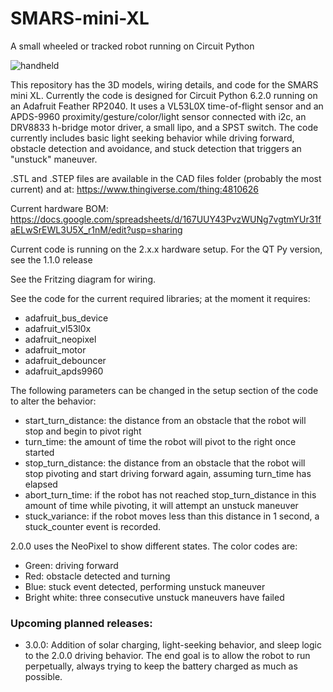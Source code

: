 # SMARS-mini-XL
A small wheeled or tracked robot running on Circuit Python

![handheld](https://user-images.githubusercontent.com/81754963/114968954-60450480-9e45-11eb-84ad-c70d481d8c64.jpg)

This repository has the 3D models, wiring details, and code for the SMARS mini XL. Currently the code is designed for Circuit Python 6.2.0 running on an Adafruit Feather RP2040. It uses a VL53L0X time-of-flight sensor and an APDS-9960 proximity/gesture/color/light sensor connected with i2c, an DRV8833 h-bridge motor driver, a small lipo, and a SPST switch. The code currently includes basic light seeking behavior while driving forward, obstacle detection and avoidance, and stuck detection that triggers an "unstuck" maneuver.

.STL and .STEP files are available in the CAD files folder (probably the most current) and at: https://www.thingiverse.com/thing:4810626

Current hardware BOM: https://docs.google.com/spreadsheets/d/167UUY43PvzWUNg7vgtmYUr31faELwSrEWL3U5X_r1nM/edit?usp=sharing

Current code is running on the 2.x.x hardware setup. For the QT Py version, see the 1.1.0 release

See the Fritzing diagram for wiring.

See the code for the current required libraries; at the moment it requires:

  - adafruit_bus_device
  - adafruit_vl53l0x
  - adafruit_neopixel
  - adafruit_motor
  - adafruit_debouncer
  - adafruit_apds9960

The following parameters can be changed in the setup section of the code to alter the behavior:

  - start_turn_distance: the distance from an obstacle that the robot will stop and begin to pivot right
  - turn_time: the amount of time the robot will pivot to the right once started
  - stop_turn_distance: the distance from an obstacle that the robot will stop pivoting and start driving forward again, assuming turn_time has elapsed
  - abort_turn_time: if the robot has not reached stop_turn_distance in this amount of time while pivoting, it will attempt an unstuck maneuver
  - stuck_variance: if the robot moves less than this distance in 1 second, a stuck_counter event is recorded.

2.0.0 uses the NeoPixel to show different states. The color codes are:
  - Green: driving forward
  - Red: obstacle detected and turning
  - Blue: stuck event detected, performing unstuck maneuver
  - Bright white: three consecutive unstuck maneuvers have failed

### Upcoming planned releases:
  - 3.0.0: Addition of solar charging, light-seeking behavior, and sleep logic to the 2.0.0 driving behavior. The end goal is to allow the robot to run perpetually, always trying to keep the battery charged as much as possible.
